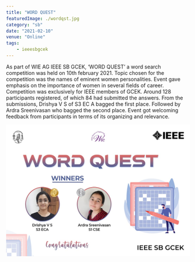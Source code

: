 ```yaml
---
title: "WORD QUEST"
featuredImage: ./wordqst.jpg
category: "sb"
date: "2021-02-10"
venue: "Online"
tags:
    - ieeesbgcek
---
```

As part of WIE AG IEEE SB GCEK, ‘WORD QUEST’ a word search competition was held on 10th february 2021. Topic chosen for the competition was the names of eminent women personalities. Event gave emphasis on the importance of women in several fields of career. Competition was exclusively for IEEE members of GCEK. Around 128 participants registered, of which 84 had submitted the answers. From the submissions, Drishya V S of S3 EC A bagged the first place. Followed by Ardra Sreenivasan who bagged the second place. Event got welcoming feedback from participants in terms of its organizing and relevance. 

![Winners](./wordqst2.jpg)
